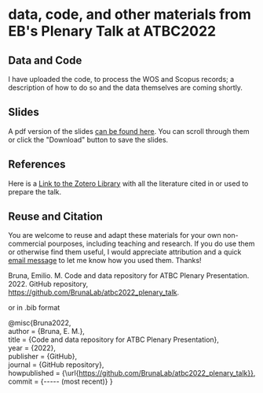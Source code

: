 # data, code, and other materials from EB's Plenary Talk at ATBC2022


## Data and Code

I have uploaded the code, to process the WOS and Scopus records; a description of how to do so and the data themselves are coming shortly.

## Slides

A pdf version of the slides [can be found here](https://github.com/BrunaLab/atbc2022_plenary_talk/blob/e6ecba00a2301c96b5800d09b43aec2f69f77400/slides/Bruna_ATBC2022_Plenary_handout-compressed.pdf).  You can scroll through them or click the "Download" button to save the slides.

## References

Here is a [Link to the Zotero Library](https://www.zotero.org/groups/4711523/atbc_2022_plenary) with all the literature cited in or used to prepare the talk.   

## Reuse and Citation 

You are welcome to reuse and adapt these materials for your own non-commercial pourposes, including teaching and research. If you do use them or otherwise find them useful, I would appreciate attribution and a quick [email message](mailto:embruna@ufl.edu) to let me know how you used them. Thanks! 

Bruna, Emilio. M. Code and data repository for ATBC Plenary Presentation. 2022. GitHub repository, https://github.com/BrunaLab/atbc2022_plenary_talk.

or in .bib format

@misc{Bruna2022,  
  author = {Bruna, E. M.},  
  title = {Code and data repository for ATBC Plenary Presentation},  
  year = {2022},  
  publisher = {GitHub},  
  journal = {GitHub repository},  
  howpublished = {\url{https://github.com/BrunaLab/atbc2022_plenary_talk}},  
  commit = {----- (most recent)} 
} 
